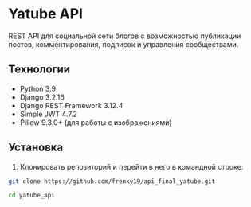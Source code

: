 # Yatube API

REST API для социальной сети блогов с возможностью публикации постов, комментирования, подписок и управления сообществами.

## Технологии

- Python 3.9
- Django 3.2.16
- Django REST Framework 3.12.4
- Simple JWT 4.7.2
- Pillow 9.3.0+ (для работы с изображениями)

## Установка

1. Клонировать репозиторий и перейти в него в командной строке:
```bash
git clone https://github.com/frenky19/api_final_yatube.git

cd yatube_api